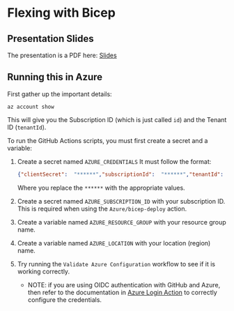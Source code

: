 # Flexing with Bicep

## Presentation Slides

The presentation is a PDF here: [Slides](./Flexing%20with%20Bicep%20-%20Azure%20Infrastructure%20as%20Code.pdf)

## Running this in Azure

First gather up the important details:

```shell
az account show
```

This will give you the Subscription ID (which is just called `id`) and the Tenant ID (`tenantId`).

To run the GitHub Actions scripts, you must first create a secret and a variable:

1. Create a secret named `AZURE_CREDENTIALS`
   It must follow the format:

   ```json
   {"clientSecret":  "******","subscriptionId":  "******","tenantId":  "******","clientId":"******"}
   ```

   Where you replace the `******` with the appropriate values.

1. Create a secret named `AZURE_SUBSCRIPTION_ID` with your subscription ID. This is required when using the `Azure/bicep-deploy` action.
1. Create a variable named `AZURE_RESOURCE_GROUP` with your resource group name.
1. Create a variable named `AZURE_LOCATION` with your location (region) name.
1. Try running the `Validate Azure Configuration` workflow to see if it is working correctly.
   - NOTE: if you are using OIDC authentication with GitHub and Azure, then refer to the documentation in [Azure Login Action](https://github.com/marketplace/actions/azure-login) to correctly configure the credentials.
